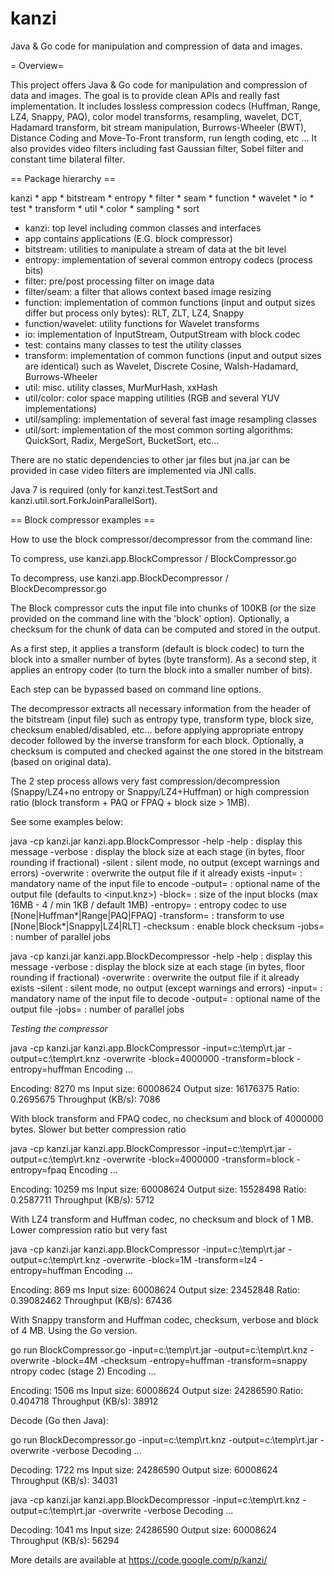 kanzi
=====


Java &amp; Go code for manipulation and compression of data and images.



= Overview=

This project offers Java & Go code for manipulation and compression of data and images.
The goal is to provide clean APIs and really fast implementation.
It includes lossless compression codecs (Huffman, Range, LZ4, Snappy, PAQ), color model transforms, resampling, wavelet, DCT, Hadamard transform, bit stream manipulation, Burrows-Wheeler (BWT), Distance Coding and Move-To-Front transform, run length coding, etc ...
It also provides video filters including fast Gaussian filter, Sobel filter and constant time bilateral filter.

== Package hierarchy ==

kanzi
    * app
    * bitstream
    * entropy
    * filter
        * seam
    * function
        * wavelet
    * io
    * test
    * transform
    * util
        * color
        * sampling
        * sort
                      
                      
  * kanzi: top level including common classes and interfaces
  * app contains applications (E.G. block compressor)
  * bitstream: utilities to manipulate a stream of data at the bit level
  * entropy: implementation of several common entropy codecs (process bits)
  * filter: pre/post processing filter on image data
  * filter/seam: a filter that allows context based image resizing
  * function: implementation of common functions (input and output sizes differ but process only bytes): RLT, ZLT, LZ4, Snappy
  * function/wavelet: utility functions for Wavelet transforms
  * io: implementation of InputStream, OutputStream with block codec
  * test: contains many classes to test the utility classes
  * transform: implementation of common functions (input and output sizes are identical) such as Wavelet, Discrete Cosine, Walsh-Hadamard, Burrows-Wheeler
  * util: misc. utility classes, MurMurHash, xxHash           
  * util/color: color space mapping utilities (RGB and several YUV implementations)
  * util/sampling: implementation of several fast image resampling classes
  * util/sort: implementation of the most common sorting algorithms: QuickSort, Radix, MergeSort, BucketSort, etc...
           
There are no static dependencies to other jar files but jna.jar can be provided in case video filters are implemented via JNI calls.

Java 7 is required (only for kanzi.test.TestSort and kanzi.util.sort.ForkJoinParallelSort). 
           


== Block compressor examples ==

How to use the block compressor/decompressor from the command line:

To compress, use kanzi.app.BlockCompressor / BlockCompressor.go

To decompress, use kanzi.app.BlockDecompressor / BlockDecompressor.go

The Block compressor cuts the input file into chunks of 100KB (or the size provided on the command line with the 'block' option). Optionally, a checksum for the chunk of data can be computed and stored in the output.

As a first step, it applies a transform (default is block codec) to turn the block into a smaller number of bytes (byte transform). As a second step, it applies an entropy coder (to turn the block into a smaller number of bits).

Each step can be bypassed based on command line options. 

The decompressor extracts all necessary information from the header of the bitstream (input file) such as entropy type, transform type, block size, checksum enabled/disabled, etc... before applying appropriate entropy decoder followed by the inverse transform for each block. Optionally, a checksum is computed and checked against the one stored in the bitstream (based on original data).

The 2 step process allows very fast compression/decompression (Snappy/LZ4+no entropy or Snappy/LZ4+Huffman) or high compression ratio (block transform + PAQ or FPAQ + block size > 1MB). 

See some examples below:

java -cp kanzi.jar kanzi.app.BlockCompressor -help
-help                : display this message
-verbose             : display the block size at each stage (in bytes, floor rounding if fractional)
-silent              : silent mode, no output (except warnings and errors)
-overwrite           : overwrite the output file if it already exists
-input=<inputName>   : mandatory name of the input file to encode
-output=<outputName> : optional name of the output file (defaults to <input.knz>)
-block=<size>        : size of the input blocks (max 16MB - 4 / min 1KB / default 1MB)
-entropy=            : entropy codec to use [None|Huffman*|Range|PAQ|FPAQ]
-transform=          : transform to use [None|Block*|Snappy|LZ4|RLT]
-checksum            : enable block checksum
-jobs=<jobs>         : number of parallel jobs


java -cp kanzi.jar kanzi.app.BlockDecompressor -help
-help                : display this message
-verbose             : display the block size at each stage (in bytes, floor rounding if fractional)
-overwrite           : overwrite the output file if it already exists
-silent              : silent mode, no output (except warnings and errors)
-input=<inputName>   : mandatory name of the input file to decode
-output=<outputName> : optional name of the output file
-jobs=<jobs>         : number of parallel jobs

*Testing the compressor*


java -cp kanzi.jar kanzi.app.BlockCompressor -input=c:\temp\rt.jar -output=c:\temp\rt.knz -overwrite -block=4000000 -transform=block -entropy=huffman
Encoding ...

Encoding:          8270 ms
Input size:        60008624
Output size:       16176375
Ratio:             0.2695675
Throughput (KB/s): 7086


With block transform and FPAQ codec, no checksum and block of 4000000 bytes. Slower but better compression ratio

java -cp kanzi.jar kanzi.app.BlockCompressor -input=c:\temp\rt.jar -output=c:\temp\rt.knz -overwrite -block=4000000 -transform=block -entropy=fpaq
Encoding ...

Encoding:          10259 ms
Input size:        60008624
Output size:       15528498
Ratio:             0.2587711
Throughput (KB/s): 5712


With LZ4 transform and Huffman codec, no checksum and block of 1 MB. Lower compression ratio but very fast

java -cp kanzi.jar kanzi.app.BlockCompressor -input=c:\temp\rt.jar -output=c:\temp\rt.knz -overwrite -block=1M -transform=lz4 -entropy=huffman
Encoding ...

Encoding:          869 ms
Input size:        60008624
Output size:       23452848
Ratio:             0.39082462
Throughput (KB/s): 67436


With Snappy transform and Huffman codec, checksum, verbose and block of 4 MB. Using the Go version.

go run BlockCompressor.go -input=c:\temp\rt.jar -output=c:\temp\rt.knz -overwrite -block=4M -checksum -entropy=huffman -transform=snappy
ntropy codec (stage 2)
Encoding ...

Encoding:          1506 ms
Input size:        60008624
Output size:       24286590
Ratio:             0.404718
Throughput (KB/s): 38912


Decode (Go then Java):

go run BlockDecompressor.go -input=c:\temp\rt.knz -output=c:\temp\rt.jar -overwrite -verbose
Decoding ...

Decoding:          1722 ms
Input size:        24286590
Output size:       60008624
Throughput (KB/s): 34031

java -cp kanzi.jar kanzi.app.BlockDecompressor -input=c:\temp\rt.knz -output=c:\temp\rt.jar -overwrite -verbose 
Decoding ...

Decoding:          1041 ms
Input size:        24286590
Output size:       60008624
Throughput (KB/s): 56294


More details are available at https://code.google.com/p/kanzi/
